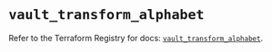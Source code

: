 # `vault_transform_alphabet`

Refer to the Terraform Registry for docs: [`vault_transform_alphabet`](https://registry.terraform.io/providers/hashicorp/vault/4.7.0/docs/resources/transform_alphabet).
